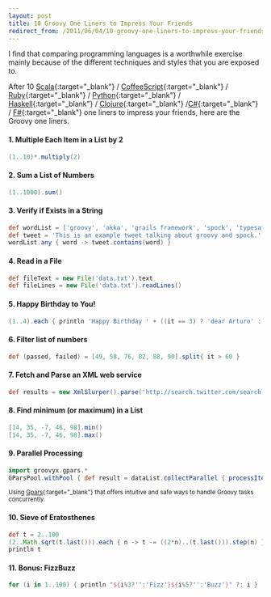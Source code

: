```yaml
---
layout: post
title: 10 Groovy One Liners to Impress Your Friends
redirect_from: /2011/06/04/10-groovy-one-liners-to-impress-your-friends/
---
```


I find that comparing programming languages is a worthwhile exercise mainly
because of the different techniques and styles that you are exposed to.

After 10 [Scala]{:target="_blank"} / [CoffeeScript]{:target="_blank"} /
[Ruby]{:target="_blank"} / [Python]{:target="_blank"} / [Haskell]{:target="_blank"}
/ [Clojure]{:target="_blank"} /[C#]{:target="_blank"} / [F#]{:target="_blank"}
one liners to impress your friends, here are the Groovy one liners.

#### 1. Multiple Each Item in a List by 2

```groovy
(1..10)*.multiply(2)
```

#### 2. Sum a List of Numbers

```groovy
(1..1000).sum()
```

#### 3. Verify if Exists in a String

```groovy
def wordList = ['groovy', 'akka', 'grails framework', 'spock', 'typesafe']
def tweet = 'This is an example tweet talking about groovy and spock.'
wordList.any { word -> tweet.contains(word) }
```

#### 4. Read in a File

```groovy
def fileText = new File('data.txt').text
def fileLines = new File('data.txt').readLines()
```

#### 5. Happy Birthday to You!

```groovy
(1..4).each { println 'Happy Birthday ' + ((it == 3) ? 'dear Arturo' : 'to You') }
```

#### 6. Filter list of numbers

```groovy
def (passed, failed) = [49, 58, 76, 82, 88, 90].split{ it > 60 }
```

#### 7. Fetch and Parse an XML web service

```groovy
def results = new XmlSlurper().parse('http://search.twitter.com/search.atom?&q=groovy')
```

#### 8. Find minimum (or maximum) in a List

```groovy
[14, 35, -7, 46, 98].min()
[14, 35, -7, 46, 98].max()
```

#### 9. Parallel Processing

```groovy
import groovyx.gpars.*
GParsPool.withPool { def result = dataList.collectParallel { processItem(it) } }
```

<sup>Using [Gpars]{:target="_blank"} that offers intuitive and safe ways to
handle Groovy tasks concurrently.</sup>

#### 10. Sieve of Eratosthenes

```groovy
def t = 2..100
(2..Math.sqrt(t.last())).each { n -> t -= ((2*n)..(t.last())).step(n) }
println t
```

#### 11. Bonus: FizzBuzz

```groovy
for (i in 1..100) { println "${i%3?'':'Fizz'}${i%5?'':'Buzz'}" ?: i }
```


[Scala]: https://mkaz.com/2011/05/31/10-scala-one-liners-to-impress-your-friends/
[CoffeeScript]: http://ricardo.cc/2011/06/02/10-CoffeeScript-One-Liners-to-Impress-Your-Friends.html
[Ruby]: http://programmingzen.com/2011/06/02/10-ruby-one-liners-to-impress-your-friends/
[Python]: http://codeblog.dhananjaynene.com/2011/06/10-python-one-liners-to-impress-your-friends/
[Haskell]: http://blog.fogus.me/2011/06/03/10-haskell-one-liners-to-impress-your-friends/
[Clojure]: https://gist.github.com/klang/1007697
[C#]: https://gist.github.com/1004837
[F#]: http://willwhim.wpengine.com/2011/06/02/fsharp-one-liners-to-impress-your-friends/

[Gpars]: http://gpars.codehaus.org/
[Groovy Prime Numbers]: http://www.thejavajar.com/2009/05/11/groovy-prime-numbers/
